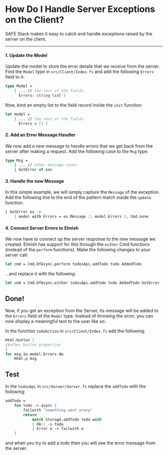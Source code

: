 # How Do I Handle Server Exceptions on the Client?
SAFE Stack makes it easy to catch and handle exceptions raised by the server on the client.

---

#### 1. Update the Model
Update the model to store the error details that we receive from the server. Find the `Model` type in `src/Client/Index.fs` and add the following `Errors` field to it:

```fsharp
type Model =
    { ... // the rest of the fields
      Errors: string list }
```

Now, bind an empty list to the field record inside the `init` function:

```fsharp
let model =
    { ... // the rest of the fields
      Errors = [] }
```

#### 2. Add an Error Message Handler
We now add a new message to handle errors that we get back from the server after making a request. Add the following case to the `Msg` type:

```fsharp
type Msg =
    | ... // other message cases
    | GotError of exn
```

#### 3. Handle the new Message
In this simple example, we will simply capture the `Message` of the exception. Add the following line to the end of the pattern match inside the `update` function:

```fsharp
| GotError ex ->
    { model with Errors = ex.Message :: model.Errors }, Cmd.none
```

#### 4. Connect Server Errors to Elmish

We now have to connect up the server response to the new message we created. Elmish has support for this through the `either` Cmd functions (instead of the `perform` functions). Make the following changes to your server call:

```fsharp
let cmd = Cmd.OfAsync.perform todosApi.addTodo todo AddedTodo 
```

…and replace it with the following:

```fsharp
let cmd = Cmd.OfAsync.either todosApi.addTodo todo AddedTodo GotError
```

## Done!
Now, if you get an exception from the Server, its message will be added to the `Errors` field of the `Model` type. Instead of throwing the error, you can now display a meaningful text to the user like so:

In the function `todoAction` in `src/Client/Index.fs` add the following:

```fsharp
Html.button [ 
//other button properties
]
for msg in model.Errors do
    Html.p msg
```

## Test
In the `todosApi` in `src/Server/Server.fs` replace the `addTodo` with the following:

```fsharp
addTodo =
    fun todo -> async {
        failwith "Something went wrong"
        return
            match Storage.addTodo todo with
            | Ok() -> todo
            | Error e -> failwith e
    }
```

and when you try to add a todo then you will see the error message from the server.
